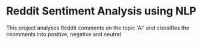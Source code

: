 # Reddit Sentiment Analysis using NLP
 This project analyses Reddit comments on the topic 'AI' and classifies the ceomments into positive, negative and neutral
